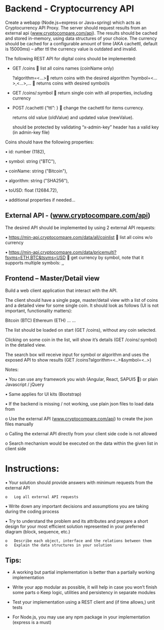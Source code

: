 # Backend - Cryptocurrency API 
Create a webapp (Node.js+express or Java+spring) which acts as Cryptocurrency API Proxy.
The server should request results from an external api (www.cryptocompare.com/api).
The results should be cached and stored in-memory, using data structures of your choice. 
The currency should be cached for a configurable amount of time (AKA cachettl, default is 15000ms) – after ttl the currency value is outdated and invalid.
 

The following REST API for digital coins should be implemented:
*	GET    /coins  list all coins names (coinName only)

    ?algorithm=<…> return coins with the desired algorithm
    ?symbol=<…>,<…>,…  returns coins with desired symbol/s
    
* 	GET    /coins/:symbol  return single coin with all properties, including currency
* 	POST /cachettl  {“ttl”: <number>}  change the cachettl for items currency.
 
    returns old value (oldValue) and updated value (newValue).

    should be protected by validating “x-admin-key” header has a valid key (in admin-key file)  

Coins should have the following properties:

•	id: number (1182),

•	symbol: string ("BTC"),

•	coinName: string ("Bitcoin"),

•	algorithm: string ("SHA256"),

•	toUSD: float (12684.72),

•	additional properties if needed…

## External API - (www.cryptocompare.com/api)
The desired API should be implemented by using 2 external API requests:

•	https://min-api.cryptocompare.com/data/all/coinlist  list all coins w/o currency

•	https://min-api.cryptocompare.com/data/pricemulti?fsyms=ETH,BTC&tsyms=USD  get currency by symbol, note that it supports multiple symbols: <symbol>,<symbol>,<symbol>


## Frontend – Master/Detail view
 
Build a web client application that interact with the API.

The client should have a single page, master/detail view with a list of coins and a detailed view for some single coin. It should look as follows (UI is not important, functionality matters):

Bitcoin (BTC) 
Ethereum (ETH) 
…
…


The list should be loaded on start (GET /coins), without any coin selected.

Clicking on some coin in the list, will show it’s details (GET /coins/:symbol) in the detailed view.

The search box will receive input for symbol or algorithm and uses the exposed API to show results (GET /coins?algorithm=<..>&symbol=<..>)

Notes:

•	You can use any framework you wish (Angular, React, SAPUI5 ) or plain Javascript / jQuery

•	Same applies for UI kits (Bootstrap)

•	If the backend is missing / not working, use plain json files to load data from

o	Use the external API (www.cryptocompare.com/api) to create the json files manually

o	Calling the external API directly from your client side code is not allowed
 
o	Search mechanism would be executed on the data within the given list in client side

# Instructions:
•	Your solution should provide answers with minimum requests from the external API

    o	Log all external API requests
    
•	Write down any important decisions and assumptions you are taking during the coding process

•	Try to understand the problem and its attributes and prepare a short design for your most efficient solution represented in your preferred diagram (block, sequence, etc.)

    o	Describe each object, interface and the relations between them
    o	Explain the data structures in your solution

## Tips:
* 	A working but partial implementation is better than a partially working implementation
*	Write your app modular as possible, it will help in case you won’t finish some parts
o	Keep logic, utilities and persistency in separate modules
*	Test your implementation using a REST client and (if time allows,) unit tests

*	For Node.js, you may use any npm package in your implementation (express is a must)


